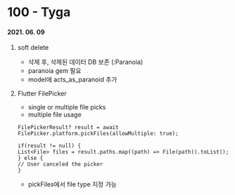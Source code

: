 100 - Tyga
========
#### 2021. 06. 09

1. soft delete
    - 삭제 후, 삭제된 데이터 DB 보존 (:Paranoia)
    - paranoia gem 필요
    - model에 acts_as_paranoid 추가

2. Flutter FilePicker
    - single or multiple file picks
    - multiple file usage
    ```
    FilePickerResult? result = await FilePicker.platform.pickFiles(allowMultiple: true);

    if(result != null) {
    List<File> files = result.paths.map((path) => File(path)).toList();
    } else {
    // User canceled the picker
    }
    ```
    - pickFiles에서 file type 지정 가능
    